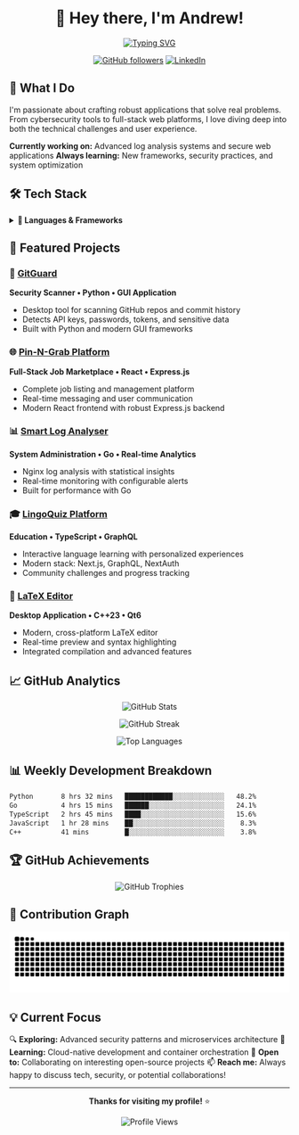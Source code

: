 <div align="center">

# 👋 Hey there, I'm Andrew!

[![Typing SVG](https://readme-typing-svg.demolab.com/?lines=Full-Stack+Developer+%F0%9F%9A%80;Security+Enthusiast+%F0%9F%94%90;Problem+Solver+%F0%9F%92%A1;Always+Learning+%F0%9F%8C%B1&font=Fira%20Code&size=22&duration=3000&pause=1000&color=58A6FF&center=true&width=500&height=60)](https://github.com/dev-alt)

[![GitHub followers](https://img.shields.io/github/followers/dev-alt?style=social)](https://github.com/dev-alt)
[![LinkedIn](https://img.shields.io/badge/LinkedIn-Connect-blue?style=flat&logo=linkedin)](https://linkedin.com/in/yourprofile)

</div>

## 🚀 What I Do

I'm passionate about crafting robust applications that solve real problems. From cybersecurity tools to full-stack web platforms, I love diving deep into both the technical challenges and user experience.

**Currently working on:** Advanced log analysis systems and secure web applications
**Always learning:** New frameworks, security practices, and system optimization

## 🛠️ Tech Stack

<details>
<summary><b>🔧 Languages & Frameworks</b></summary>
<br>

**Backend:**
![Python](https://img.shields.io/badge/Python-3776AB?style=for-the-badge&logo=python&logoColor=white)
![Go](https://img.shields.io/badge/Go-00ADD8?style=for-the-badge&logo=go&logoColor=white)
![C#](https://img.shields.io/badge/C%23-239120?style=for-the-badge&logo=csharp&logoColor=white)
![C++](https://img.shields.io/badge/C++-00599C?style=for-the-badge&logo=cplusplus&logoColor=white)

**Frontend:**
![TypeScript](https://img.shields.io/badge/TypeScript-007ACC?style=for-the-badge&logo=typescript&logoColor=white)
![JavaScript](https://img.shields.io/badge/JavaScript-F7DF1E?style=for-the-badge&logo=javascript&logoColor=black)
![React](https://img.shields.io/badge/React-20232A?style=for-the-badge&logo=react&logoColor=61DAFB)
![Next.js](https://img.shields.io/badge/Next.js-000000?style=for-the-badge&logo=nextdotjs&logoColor=white)

**Database & DevOps:**
![MongoDB](https://img.shields.io/badge/MongoDB-4EA94B?style=for-the-badge&logo=mongodb&logoColor=white)
![MySQL](https://img.shields.io/badge/MySQL-4479A1?style=for-the-badge&logo=mysql&logoColor=white)
![AWS](https://img.shields.io/badge/AWS-232F3E?style=for-the-badge&logo=amazonaws&logoColor=white)
![Azure](https://img.shields.io/badge/Azure-0078D4?style=for-the-badge&logo=microsoftazure&logoColor=white)

</details>

## 🎯 Featured Projects

### 🔐 [GitGuard](https://github.com/dev-alt/GitGuard)
**Security Scanner • Python • GUI Application**
- Desktop tool for scanning GitHub repos and commit history
- Detects API keys, passwords, tokens, and sensitive data
- Built with Python and modern GUI frameworks

### 🌐 [Pin-N-Grab Platform](https://github.com/dev-alt/Pin-N-Grab-React)
**Full-Stack Job Marketplace • React • Express.js**
- Complete job listing and management platform
- Real-time messaging and user communication
- Modern React frontend with robust Express.js backend

### 📊 [Smart Log Analyser](https://github.com/dev-alt/smart-log-analyser)
**System Administration • Go • Real-time Analytics**
- Nginx log analysis with statistical insights
- Real-time monitoring with configurable alerts
- Built for performance with Go

### 🎓 [LingoQuiz Platform](https://github.com/dev-alt/Lingo-Quiz-)
**Education • TypeScript • GraphQL**
- Interactive language learning with personalized experiences
- Modern stack: Next.js, GraphQL, NextAuth
- Community challenges and progress tracking

### 📝 [LaTeX Editor](https://github.com/dev-alt/LaTeXEditor)
**Desktop Application • C++23 • Qt6**
- Modern, cross-platform LaTeX editor
- Real-time preview and syntax highlighting
- Integrated compilation and advanced features

## 📈 GitHub Analytics

<div align="center">

![GitHub Stats](https://github-readme-stats.vercel.app/api?username=dev-alt&show_icons=true&theme=dark&hide_border=true&bg_color=0D1117&title_color=58A6FF&icon_color=58A6FF&text_color=C9D1D9&count_private=true)

![GitHub Streak](https://github-readme-streak-stats.herokuapp.com/?user=dev-alt&theme=dark&hide_border=true&background=0D1117&ring=58A6FF&fire=FF6B6B&currStreakLabel=58A6FF)

![Top Languages](https://github-readme-stats.vercel.app/api/top-langs/?username=dev-alt&layout=compact&theme=dark&hide_border=true&bg_color=0D1117&title_color=58A6FF&text_color=C9D1D9&icon_color=58A6FF&langs_count=8)

</div>

## 📊 Weekly Development Breakdown

<!--START_SECTION:waka-->
```text
Python       8 hrs 32 mins   ████████████░░░░░░░░░░░░░   48.2%
Go           4 hrs 15 mins   ██████░░░░░░░░░░░░░░░░░░░   24.1%
TypeScript   2 hrs 45 mins   ████░░░░░░░░░░░░░░░░░░░░░   15.6%
JavaScript   1 hr 28 mins    ██░░░░░░░░░░░░░░░░░░░░░░░    8.3%
C++          41 mins         █░░░░░░░░░░░░░░░░░░░░░░░░    3.8%
```
<!--END_SECTION:waka-->

## 🏆 GitHub Achievements

<div align="center">

![GitHub Trophies](https://github-profile-trophy.vercel.app/?username=dev-alt&theme=darkhub&no-frame=true&no-bg=true&margin-w=4&row=1)

</div>

## 🐍 Contribution Graph

<div align="center">

![Snake animation](https://github.com/dev-alt/dev-alt/blob/output/github-contribution-grid-snake-dark.svg)

</div>

## 💡 Current Focus

🔍 **Exploring:** Advanced security patterns and microservices architecture
🌱 **Learning:** Cloud-native development and container orchestration
🤝 **Open to:** Collaborating on interesting open-source projects
📫 **Reach me:** Always happy to discuss tech, security, or potential collaborations!

---

<div align="center">

**Thanks for visiting my profile!** ⭐️

![Profile Views](https://komarev.com/ghpvc/?username=dev-alt&color=58A6FF&style=flat-square&label=Profile+Views)

</div>
